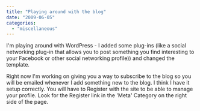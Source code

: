 ```yaml
---
title: "Playing around with the blog"
date: "2009-06-05"
categories: 
  - "miscellaneous"
---
```


I'm playing around with WordPress - I added some plug-ins (like a social networking plug-in that allows you to post something you find interesting to your Facebook or other social networking profile)) and changed the template.

Right now I'm working on giving you a way to subscribe to the blog so you will be emailed whenever I add something new to the blog. I think I have it setup correctly. You will have to Register with the site to be able to manage your profile. Look for the Register link in the 'Meta' Category on the right side of the page.
